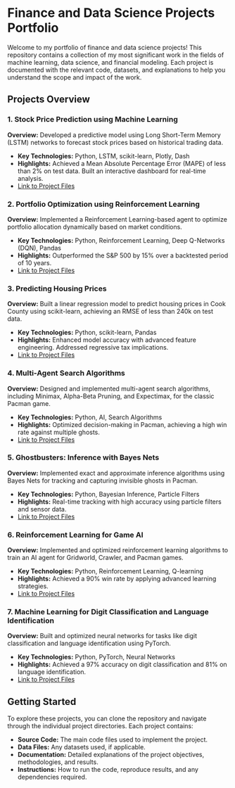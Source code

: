 # Finance and Data Science Projects Portfolio

Welcome to my portfolio of finance and data science projects! This repository contains a collection of my most significant work in the fields of machine learning, data science, and financial modeling. Each project is documented with the relevant code, datasets, and explanations to help you understand the scope and impact of the work.

## Projects Overview

### 1. Stock Price Prediction using Machine Learning
**Overview:** Developed a predictive model using Long Short-Term Memory (LSTM) networks to forecast stock prices based on historical trading data.
- **Key Technologies:** Python, LSTM, scikit-learn, Plotly, Dash
- **Highlights:** Achieved a Mean Absolute Percentage Error (MAPE) of less than 2% on test data. Built an interactive dashboard for real-time analysis.
- [Link to Project Files](./stock-price-prediction)

### 2. Portfolio Optimization using Reinforcement Learning
**Overview:** Implemented a Reinforcement Learning-based agent to optimize portfolio allocation dynamically based on market conditions.
- **Key Technologies:** Python, Reinforcement Learning, Deep Q-Networks (DQN), Pandas
- **Highlights:** Outperformed the S&P 500 by 15% over a backtested period of 10 years.
- [Link to Project Files](./portfolio-optimization)

### 3. Predicting Housing Prices
**Overview:** Built a linear regression model to predict housing prices in Cook County using scikit-learn, achieving an RMSE of less than 240k on test data.
- **Key Technologies:** Python, scikit-learn, Pandas
- **Highlights:** Enhanced model accuracy with advanced feature engineering. Addressed regressive tax implications.
- [Link to Project Files](./housing-price-prediction)

### 4. Multi-Agent Search Algorithms
**Overview:** Designed and implemented multi-agent search algorithms, including Minimax, Alpha-Beta Pruning, and Expectimax, for the classic Pacman game.
- **Key Technologies:** Python, AI, Search Algorithms
- **Highlights:** Optimized decision-making in Pacman, achieving a high win rate against multiple ghosts.
- [Link to Project Files](./multi-agent-search)

### 5. Ghostbusters: Inference with Bayes Nets
**Overview:** Implemented exact and approximate inference algorithms using Bayes Nets for tracking and capturing invisible ghosts in Pacman.
- **Key Technologies:** Python, Bayesian Inference, Particle Filters
- **Highlights:** Real-time tracking with high accuracy using particle filters and sensor data.
- [Link to Project Files](./ghostbusters-inference)

### 6. Reinforcement Learning for Game AI
**Overview:** Implemented and optimized reinforcement learning algorithms to train an AI agent for Gridworld, Crawler, and Pacman games.
- **Key Technologies:** Python, Reinforcement Learning, Q-learning
- **Highlights:** Achieved a 90% win rate by applying advanced learning strategies.
- [Link to Project Files](./rl-game-ai)

### 7. Machine Learning for Digit Classification and Language Identification
**Overview:** Built and optimized neural networks for tasks like digit classification and language identification using PyTorch.
- **Key Technologies:** Python, PyTorch, Neural Networks
- **Highlights:** Achieved a 97% accuracy on digit classification and 81% on language identification.
- [Link to Project Files](./ml-digit-language)

## Getting Started
To explore these projects, you can clone the repository and navigate through the individual project directories. Each project contains:
- **Source Code:** The main code files used to implement the project.
- **Data Files:** Any datasets used, if applicable.
- **Documentation:** Detailed explanations of the project objectives, methodologies, and results.
- **Instructions:** How to run the code, reproduce results, and any dependencies required.
